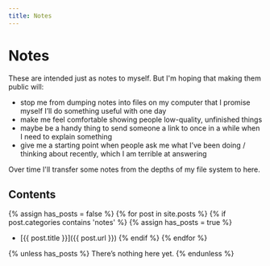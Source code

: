 ```yaml
---
title: Notes
---
```


# Notes

These are intended just as notes to myself. But I'm hoping that making them public will:

- stop me from dumping notes into files on my computer that I promise myself I’ll do something useful with one day
- make me feel comfortable showing people low-quality, unfinished things
- maybe be a handy thing to send someone a link to once in a while when I need to explain something
- give me a starting point when people ask me what I’ve been doing / thinking about recently, which I am terrible at answering

Over time I'll transfer some notes from the depths of my file system to here.

## Contents

{% assign has_posts = false %}
{% for post in site.posts %}
{% if post.categories contains 'notes' %}
{% assign has_posts = true %}

- [{{ post.title }}]({{ post.url }})
  {% endif %}
  {% endfor %}

{% unless has_posts %}
There’s nothing here yet.
{% endunless %}
